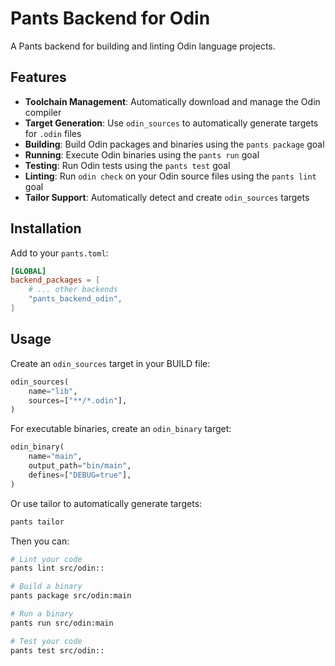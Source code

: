 # Pants Backend for Odin

A Pants backend for building and linting Odin language projects.

## Features

- **Toolchain Management**: Automatically download and manage the Odin compiler
- **Target Generation**: Use `odin_sources` to automatically generate targets for `.odin` files
- **Building**: Build Odin packages and binaries using the `pants package` goal
- **Running**: Execute Odin binaries using the `pants run` goal
- **Testing**: Run Odin tests using the `pants test` goal
- **Linting**: Run `odin check` on your Odin source files using the `pants lint` goal
- **Tailor Support**: Automatically detect and create `odin_sources` targets

## Installation

Add to your `pants.toml`:

```toml
[GLOBAL]
backend_packages = [
    # ... other backends
    "pants_backend_odin",
]
```

## Usage

Create an `odin_sources` target in your BUILD file:

```python
odin_sources(
    name="lib",
    sources=["**/*.odin"],
)
```

For executable binaries, create an `odin_binary` target:

```python
odin_binary(
    name="main",
    output_path="bin/main",
    defines=["DEBUG=true"],
)
```

Or use tailor to automatically generate targets:

```bash
pants tailor
```

Then you can:

```bash
# Lint your code
pants lint src/odin::

# Build a binary
pants package src/odin:main

# Run a binary
pants run src/odin:main

# Test your code  
pants test src/odin::
```